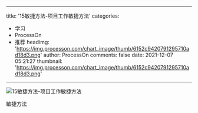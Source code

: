 
---
title: '15敏捷方法-项目工作敏捷方法'
categories: 
 - 学习
 - ProcessOn
 - 推荐
headimg: 'https://img.processon.com/chart_image/thumb/6152c9420791295710ad18d3.png'
author: ProcessOn
comments: false
date: 2021-12-07 05:21:27
thumbnail: 'https://img.processon.com/chart_image/thumb/6152c9420791295710ad18d3.png'
---

<div>   
<img class="thumb" alt="15敏捷方法-项目工作敏捷方法" src="https://img.processon.com/chart_image/thumb/6152c9420791295710ad18d3.png" referrerpolicy="no-referrer">
<p>敏捷方法</p>  
</div>
            